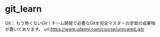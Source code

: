 # git_learn
Git： もう怖くないGit！チーム開発で必要なGitを完全マスターの学習の成果物が置いてあります。
url:https://www.udemy.com/course/unscared_git/
